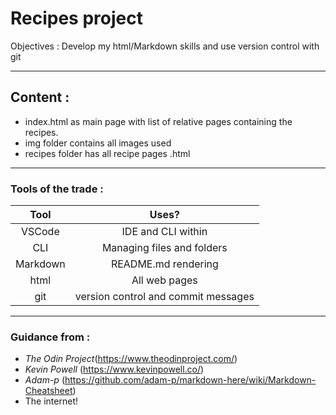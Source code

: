 # Recipes project
Objectives : Develop my html/Markdown skills and use version control with git
***
## Content :
- index.html as main page with list of relative pages containing the recipes.
- img folder contains all images used
- recipes folder has all recipe pages .html
***
### Tools of the trade : 
|Tool|Uses?|
|:---:|:---:|
|VSCode|IDE and CLI within|
|CLI|Managing files and folders|
|Markdown|README.md rendering|
|html|All web pages|
|git|version control and commit messages|
***
### Guidance from :
- *The Odin Project*(<https://www.theodinproject.com/>)
- *Kevin Powell* (<https://www.kevinpowell.co/>)
- *Adam-p* (<https://github.com/adam-p/markdown-here/wiki/Markdown-Cheatsheet>)
- The internet!